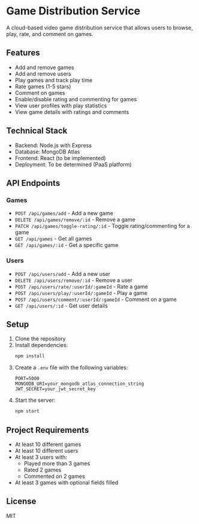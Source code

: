 # Game Distribution Service

A cloud-based video game distribution service that allows users to browse, play, rate, and comment on games.

## Features

- Add and remove games
- Add and remove users
- Play games and track play time
- Rate games (1-5 stars)
- Comment on games
- Enable/disable rating and commenting for games
- View user profiles with play statistics
- View game details with ratings and comments

## Technical Stack

- Backend: Node.js with Express
- Database: MongoDB Atlas
- Frontend: React (to be implemented)
- Deployment: To be determined (PaaS platform)

## API Endpoints

### Games
- `POST /api/games/add` - Add a new game
- `DELETE /api/games/remove/:id` - Remove a game
- `PATCH /api/games/toggle-rating/:id` - Toggle rating/commenting for a game
- `GET /api/games` - Get all games
- `GET /api/games/:id` - Get a specific game

### Users
- `POST /api/users/add` - Add a new user
- `DELETE /api/users/remove/:id` - Remove a user
- `POST /api/users/rate/:userId/:gameId` - Rate a game
- `POST /api/users/play/:userId/:gameId` - Play a game
- `POST /api/users/comment/:userId/:gameId` - Comment on a game
- `GET /api/users/:id` - Get user details

## Setup

1. Clone the repository
2. Install dependencies:
   ```bash
   npm install
   ```
3. Create a `.env` file with the following variables:
   ```
   PORT=5000
   MONGODB_URI=your_mongodb_atlas_connection_string
   JWT_SECRET=your_jwt_secret_key
   ```
4. Start the server:
   ```bash
   npm start
   ```

## Project Requirements

- At least 10 different games
- At least 10 different users
- At least 3 users with:
  - Played more than 3 games
  - Rated 2 games
  - Commented on 2 games
- At least 3 games with optional fields filled

## License

MIT 